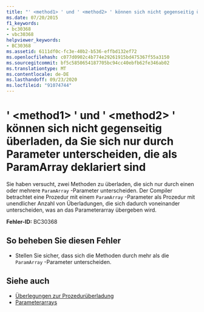 ```yaml
---
title: "' <method1> ' und ' <method2> ' können sich nicht gegenseitig überladen, da Sie sich nur durch Parameter unterscheiden, die als ParamArray deklariert sind"
ms.date: 07/20/2015
f1_keywords:
- bc30368
- vbc30368
helpviewer_keywords:
- BC30368
ms.assetid: 6111df0c-fc3e-40b2-b536-effbd132ef72
ms.openlocfilehash: c077d0902c4b774e29261915bd475367f55a3150
ms.sourcegitcommit: bf5c5850654187705bc94cc40ebfb62fe346ab02
ms.translationtype: MT
ms.contentlocale: de-DE
ms.lasthandoff: 09/23/2020
ms.locfileid: "91074744"
---
```

# <a name="method1-and-method2-cannot-overload-each-other-because-they-differ-only-by-parameters-declared-paramarray"></a>' \<method1> ' und ' \<method2> ' können sich nicht gegenseitig überladen, da Sie sich nur durch Parameter unterscheiden, die als ParamArray deklariert sind

Sie haben versucht, zwei Methoden zu überladen, die sich nur durch einen oder mehrere `ParamArray` -Parameter unterscheiden. Der Compiler betrachtet eine Prozedur mit einem `ParamArray` -Parameter als Prozedur mit unendlicher Anzahl von Überladungen, die sich dadurch voneinander unterscheiden, was an das Parameterarray übergeben wird.  
  
 **Fehler-ID:** BC30368  
  
## <a name="to-correct-this-error"></a>So beheben Sie diesen Fehler  
  
- Stellen Sie sicher, dass sich die Methoden durch mehr als die `ParamArray` -Parameter unterscheiden.  
  
## <a name="see-also"></a>Siehe auch

- [Überlegungen zur Prozedurüberladung](../programming-guide/language-features/procedures/considerations-in-overloading-procedures.md)
- [Parameterarrays](../programming-guide/language-features/procedures/parameter-arrays.md)
